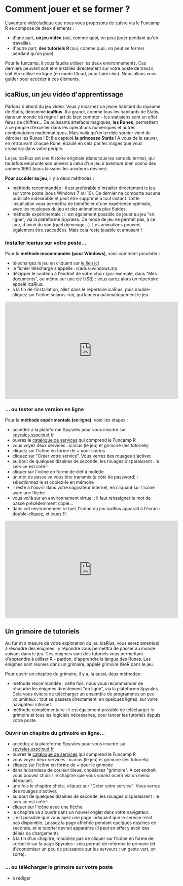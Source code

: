 # Comment jouer et se former ?

L'aventure vidéoludique que nous vous proposons de suivre via le Funcamp R se compose de deux éléments :

- d'une part, **un jeu vidéo** (oui, comme quoi, on peut jouer pendant qu'on travaille).
- d'autre part, **des tutoriels R** (oui, comme quoi, on peut se former pendant qu'on joue)

Pour le funcamp, il vous faudra utiliser les deux environnements. Ces derniers peuvent soit être installés directement sur votre poste de travail, soit être utilisé en ligne (en mode Cloud, pour faire chic). Nous allons vous guider pour accéder à ces éléments.


## icaRius, un jeu vidéo d'apprentissage

Parlons d'abord du jeu vidéo. Vous y incarnez un jeune habitant du royaume de Statis, dénommé **icaRius**. Il a grandi, comme tous les habitants de Statis, dans un monde où règne l'art de bien compter - les statisiens sont en effet férus de chiffres... De puissants artefacts magiques, **les Runes**, permettent à ce peuple d'exceller dans les opérations numériques et autres combinatoires mathématiques. Mais voilà qu'un terrible sorcier vient de dérober les Runes ! Et il a capturé **la princesse Statia** ! A vous de la sauver, en retrouvant chaque Rune, épaulé en cela par les mages que vous croiserez dans votre périple.

Le jeu icaRius est une histoire originale (dans tous les sens du terme), qui toutefois emprunte son univers à celui d'un jeu d'aventure bien connu des années 1990 (nous laissons les amateurs deviner). 

**Pour accéder au jeu**, il y a deux méthodes :

- méthode recommandée : il est préférable d'installer directement le jeu sur votre poste (sous Windows 7 ou 10). Ce dernier ne comporte aucune publicité indésirable et peut être supprimé à tout instant. Cette installation vous permettra de bénéficier d'une expérience optimale, avec les musiques du jeu et des animations plus fluides.
- méthode expérimentale : il est également possible de jouer au jeu "en ligne", via la plateforme Spyrales. Ce mode de jeu ne permet pas, à ce jour, d'avoir du son (quel dommage...). Les animations peuvent également être saccadées. Mais cela reste jouable et amusant !


### Installer Icarius sur votre poste...

Pour la **méthode recommandée (pour Windows)**, voici comment procéder :

- téléchargez le jeu en cliquant sur [le lien ici](https://git.lab.sspcloud.fr/funcamp-r/funcamp-r-windows-solarus/-/jobs/artifacts/master/download?job=game-package)
- le fichier téléchargé s'appelle : icarius-windows.zip  
- dézipper le contenu à l'endroit de votre choix (par exemple, dans "Mes documents", ou même sur une clé USB) : vous aurez alors un répertoire appelé icaRius.
- à la fin de l'installation, allez dans le répertoire icaRius, puis double-cliquez sur l'icône solarus-run, qui lancera automatiquement le jeu.

<iframe width="560" height="315" src="https://www.youtube.com/embed/44b7bTG601I" frameborder="0" allow="accelerometer; autoplay; encrypted-media; gyroscope; picture-in-picture" allowfullscreen></iframe>


### ... ou tester une version en ligne

Pour la **méthode expérimentale (en ligne)**, voici les étapes :

- accédez à la plateforme Spyrales pour vous inscrire sur [spyrales.sspcloud.fr](spyrales.sspcloud.fr)
- ouvrez le [catalogue de services](https://spyrales.sspcloud.fr/my-lab/catalogue/inseefrlab-catalog-wip) qui comprend le Funcamp R 
- vous voyez deux services : icarius (le jeu) et grimoire (les tutoriels)
- cliquez sur l'icône en forme de + pour icarius
- cliquez sur "Créer votre service". Vous verrez des rouages s'activer.
- au bout de quelques dizaines de seconde, les rouages disparaissent : le service est créé !
- cliquer sur l'icône en forme de clef à molette
- un mot de passe va vous être transmis (à côté de password) : sélectionnez le et copiez-le en mémoire
- il reste à l'ouvrir dans votre nagivateur internet, en cliquant sur l'icône avec une flèche
- vous voilà sur un environnement virtuel : il faut renseigner le mot de passe précédemment copié...
- dans cet environnement virtuel, l'icône du jeu icaRius apparaît à l'écran : double-cliquez, et jouez !!!

<iframe width="560" height="315" src="https://www.youtube.com/embed/mwQJxiZM0go" frameborder="0" allow="accelerometer; autoplay; encrypted-media; gyroscope; picture-in-picture" allowfullscreen></iframe>


## Un grimoire de tutoriels

Au fur et à mesure de votre exploration du jeu icaRius, vous serez amené(e) à résoudre des énigmes : y répondre vous permettra de passer au monde suivant dans le jeu. Ces énigmes sont des tutoriels vous permettant d'apprendre à utiliser R - pardon, d'apprendre la langue des Runes. Les énigmes sont réunies dans un grimoire, appelé grimoire IGoR dans le jeu. 

Pour ouvrir un chapitre du grimoire, il y a, la aussi, deux méthodes :

- méthode recommandée : cette fois, nous vous recommander de résoudre les énigmes directement "en ligne", via la plateforme Spyrales. Cela vous évitera de télécharger un ensemble de programmes un peu volumineux : tout se passera directement, en quelques lignes, sur votre navigateur internet.
- méthode complémentaire : il est également possible de télécharger le grimoire et tous les logiciels nécessaires, pour lancer les tutoriels depuis votre poste. 

### Ouvrir un chapitre du grimoire en ligne...

- accédez à la plateforme Spyrales pour vous inscrire sur [spyrales.sspcloud.fr](spyrales.sspcloud.fr)
- ouvrez le [catalogue de services](https://spyrales.sspcloud.fr/my-lab/catalogue/inseefrlab-catalog-wip) qui comprend le Funcamp R 
- vous voyez deux services : icarius (le jeu) et grimoire (les tutoriels)
- cliquez sur l'icône en forme de + pour le grimoire
- dans le bandeau de couleur bleue, choisissez "grimoire". A cet endroit, vous pouvez choisir le chapitre que vous voulez ouvrir via un menu déroulant.
- une fois le chapitre choisi, cliquez sur "Créer votre service". Vous verrez des rouages s'activer.
- au bout de quelques dizaines de seconde, les rouages disparaissent : le service est créé !
- cliquer sur l'icône avec une flèche
- le chapitre va s'ouvrir dans un nouvel onglet dans votre navigateur.
- il est possible que vous ayez une page indiquant que le service n'est pas disponible. Laissez la page affichée pendant quelques dizaines de seconde, et le tutoriel devrait apparaître (il peut en effet y avoir des délais de chargement).
- à la fin d'un chapitre, n'oubliez pas de cliquer sur l'icône en forme de corbeille sur la page Spyrales : cela permet de refermer le grimoire (et d'économiser un peu de puissance sur les serveurs : un geste vert, en sorte).


### ... ou télécharger le grimoire sur votre poste

- à rédiger

